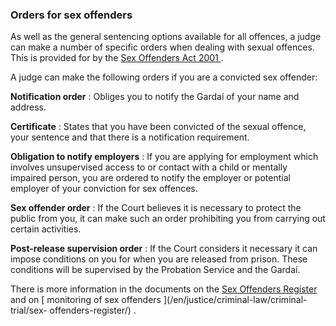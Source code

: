 ###  Orders for sex offenders

As well as the general sentencing options available for all offences, a judge
can make a number of specific orders when dealing with sexual offences. This
is provided for by the [ Sex Offenders Act 2001
](http://www.irishstatutebook.ie/eli/2001/act/18/enacted/en/html) .

A judge can make the following orders if you are a convicted sex offender:

**Notification order** : Obliges you to notify the Gardaí of your name and
address.

**Certificate** : States that you have been convicted of the sexual offence,
your sentence and that there is a notification requirement.

**Obligation to notify employers** : If you are applying for employment which
involves unsupervised access to or contact with a child or mentally impaired
person, you are ordered to notify the employer or potential employer of your
conviction for sex offences.

**Sex offender order** : If the Court believes it is necessary to protect the
public from you, it can make such an order prohibiting you from carrying out
certain activities.

**Post-release supervision order** : If the Court considers it necessary it
can impose conditions on you for when you are released from prison. These
conditions will be supervised by the Probation Service and the Gardaí.

There is more information in the documents on the [ Sex Offenders Register
](/en/justice/criminal-law/criminal-trial/sex-offenders-register/) and on [
monitoring of sex offenders ](/en/justice/criminal-law/criminal-trial/sex-
offenders-register/) .
